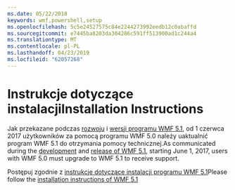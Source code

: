 ```yaml
---
ms.date: 05/22/2018
keywords: wmf,powershell,setup
ms.openlocfilehash: 5c5e24527575c84e2244273992eedb12c0abaffd
ms.sourcegitcommit: e7445ba8203da304286c591ff513900ad1c244a4
ms.translationtype: MT
ms.contentlocale: pl-PL
ms.lasthandoff: 04/23/2019
ms.locfileid: "62057268"
---
```

# <a name="installation-instructions"></a><span data-ttu-id="9e314-102">Instrukcje dotyczące instalacji</span><span class="sxs-lookup"><span data-stu-id="9e314-102">Installation Instructions</span></span>

<span data-ttu-id="9e314-103">Jak przekazane podczas [rozwoju](https://blogs.msdn.microsoft.com/powershell/2016/04/06/windows-management-framework-5-0-updates-and-wmf-5-1/) i [wersji programu WMF 5.1](https://blogs.msdn.microsoft.com/powershell/2017/03/28/windows-management-framework-wmf-5-1-now-in-microsoft-update-catalog/), od 1 czerwca 2017 użytkowników za pomocą programu WMF 5.0 należy uaktualnić program WMF 5.1 do otrzymania pomocy technicznej.</span><span class="sxs-lookup"><span data-stu-id="9e314-103">As communicated during the [development](https://blogs.msdn.microsoft.com/powershell/2016/04/06/windows-management-framework-5-0-updates-and-wmf-5-1/) and [release of WMF 5.1](https://blogs.msdn.microsoft.com/powershell/2017/03/28/windows-management-framework-wmf-5-1-now-in-microsoft-update-catalog/), starting June 1, 2017, users with WMF 5.0 must upgrade to WMF 5.1 to receive support.</span></span>

<span data-ttu-id="9e314-104">Postępuj zgodnie z [instrukcje dotyczące instalacji programu WMF 5.1](../5.1/install-configure.md)</span><span class="sxs-lookup"><span data-stu-id="9e314-104">Please follow the [installation instructions of WMF 5.1](../5.1/install-configure.md)</span></span>
